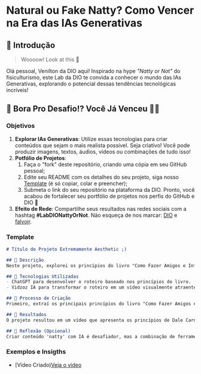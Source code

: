 # Natural ou Fake Natty? Como Vencer na Era das IAs Generativas

## 🚀 Introdução

> Woooow! Look at this 👀

Olá pessoal, Venilton da DIO aqui! Inspirado na hype _"Natty or Not"_ do fisiculturismo, este Lab da DIO te convida a conhecer o mundo das IAs Generativas, explorando o potencial dessas tendências tecnológicas incríveis!

## 🎯 Bora Pro Desafio!? Você Já Venceu 💪🤓

### Objetivos

1. **Explorar IAs Generativas**: Utilize essas tecnologias para criar conteúdos que sejam o mais realista possível. Seja criativo! Você pode produzir imagens, textos, áudios, vídeos ou combinações de tudo isso!
1. **Potfólio de Projetos**:
    1. Faça o "fork" deste repositório, criando uma cópia em seu GitHub pessoal;
    2. Edite seu README com os detalhes do seu projeto, siga nosso [Template](#template) (é só copiar, colar e preencher);
    3. Submeta o link do seu repositório na plataforma da DIO. Pronto, você acabou de fortalecer seu portfólio de projetos nos perfis do GitHub e DIO 🚀
1. **Efeito de Rede**: Compartilhe seus resultados nas redes sociais com a hashtag **#LabDIONattyOrNot**. Não esqueça de nos marcar: [DIO](https://www.linkedin.com/school/dio-makethechange) e [falvojr](https://www.linkedin.com/in/falvojr).

### Template

```markdown
# Título do Projeto Extremamente Aesthetic ;)

## 📒 Descrição
Neste projeto, explorei os princípios do livro "Como Fazer Amigos e Influenciar Pessoas", de Dale Carnegie, e criei um vídeo sobre eles usando a IA Vidzoz.

## 🤖 Tecnologias Utilizadas
- ChatGPT para desenvolver o roteiro baseado nos princípios do livro.
- Vidzoz IA para transformar o roteiro em um vídeo visualmente atraente.

## 🧐 Processo de Criação
Primeiro, extraí os principais princípios do livro "Como Fazer Amigos e Influenciar Pessoas". Depois, pedi para o ChatGPT escrever um roteiro explicando esses princípios de forma clara e concisa. Em seguida, utilizei a IA Vidzoz para criar o vídeo, aproveitando suas capacidades de transformar o texto em conteúdo audiovisual.

## 🚀 Resultados
O projeto resultou em um vídeo que apresenta os princípios de Dale Carnegie de maneira envolvente e estética, facilitando o entendimento e a aplicação das ideias.

## 💭 Reflexão (Opcional)
Criar conteúdo 'natty' com IA é desafiador, mas a combinação de ferramentas como ChatGPT e Vidzoz possibilitou a criação de um projeto que equilibra estética e conteúdo de forma eficaz.

```

### Exemplos e Insigths

- [Vídeo Criado)[Veja o video](([https://share.vidnoz.com/aivideo?id=737553](https://share.vidnoz.com/aivideo?id=7375538)))


